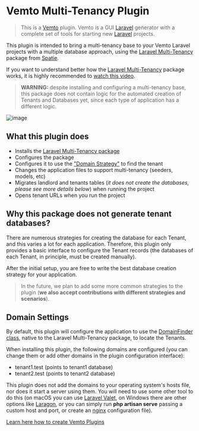 # Vemto Multi-Tenancy Plugin

> This is a [Vemto](https://vemto.app) plugin. Vemto is a GUI [Laravel](https://laravel.com) generator with a complete set of tools for starting new [Laravel](https://laravel.com) projects. 

This plugin is intended to bring a multi-tenancy base to your Vemto Laravel projects with a multiple database approach, using the [Laravel Multi-Tenancy](https://spatie.be/docs/laravel-multitenancy/v1/introduction) package from [Spatie](https://spatie.be/).

If you want to understand better how the [Laravel Multi-Tenancy](https://spatie.be/docs/laravel-multitenancy/v1/introduction) package works, it is highly recommended to [watch this video](https://spatie.be/videos/laravel-package-training/laravel-multitenancy).

> **WARNING:** despite installing and configuring a multi-tenancy base, this package does not contain logic for the automated creation of Tenants and Databases yet, since each type of application has a different logic.

![image](https://user-images.githubusercontent.com/11933789/145284483-129dfad5-00a3-46cd-a3f1-8b68226d3420.png)

## What this plugin does

- Installs the [Laravel Multi-Tenancy package](https://spatie.be/docs/laravel-multitenancy/v1/introduction)
- Configures the package
- Configures it to use the ["Domain Strategy"](https://spatie.be/docs/laravel-multitenancy/v1/installation/determining-current-tenant) to find the tenant
- Changes the application files to support multi-tenancy (seeders, models, etc)
- Migrates landlord and tenants tables (*it does not create the databases, please see more details below*) when running the project
- Opens tenant URLs when you run the project

## Why this package does not generate tenant databases?

There are numerous strategies for creating the database for each Tenant, and this varies a lot for each application. Therefore, this plugin only provides a basic interface to configure the Tenant records (the databases of each Tenant, in principle, must be created manually).

After the initial setup, you are free to write the best database creation strategy for your application.

> In the future, we plan to add some more common strategies to the plugin (**we also accept contributions with different strategies and scenarios**).

## Domain Settings

By default, this plugin will configure the application to use the [DomainFinder class](https://spatie.be/docs/laravel-multitenancy/v1/installation/determining-current-tenant), native to the Laravel Multi-Tenancy package, to locate the Tenants.

When installing this plugin, the following domains are configured (you can change them or add other domains in the plugin configuration interface):

- tenant1.test (points to tenant1 database)
- tenant2.test (points to tenant2 database)

This plugin does not add the domains to your operating system's hosts file, nor does it start a server using them. You will need to use some other tool to do this (on macOS you can use [Laravel Valet](https://laravel.com/docs/8.x/valet), on Windows there are other options like [Laragon](https://laragon.org/docs/pretty-urls.html), or you can simply run **php artisan serve** passing a custom host and port, or create an [nginx](https://www.nginx.com/) configuration file).

[Learn here how to create Vemto Plugins](https://vemto.app/docs/1.x/creating_plugins)